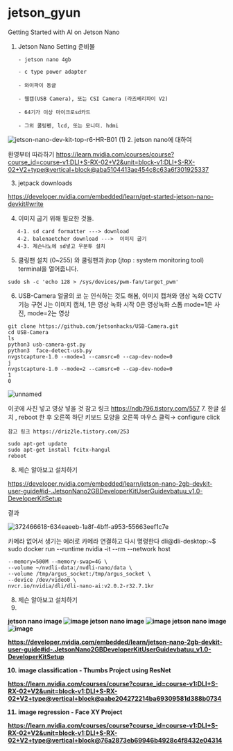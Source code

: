 # jetson_gyun

Getting Started with AI on Jetson Nano

 1. Jetson Nano Setting 준비물
  
        - jetson nano 4gb
  
        - c type power adapter
  
        - 와이파이 동글
  
        - 웹캠(USB Camera), 또는 CSI Camera (라즈베리파이 V2)
  
        - 64기가 이상 마이크로sd카드
  
        - 그외 쿨링펜, lcd, 또는 모니터. hdmi

![jetson-nano-dev-kit-top-r6-HR-B01 (1)](https://github.com/user-attachments/assets/b845a744-9be0-47f7-abd0-e81373960e19)
2. jetson nano에 대하여


환영부터 따라하기 https://learn.nvidia.com/courses/course?course_id=course-v1:DLI+S-RX-02+V2&unit=block-v1:DLI+S-RX-02+V2+type@vertical+block@aba5104413ae454c8c63a6f301925337

3. jetpack downloads

https://developer.nvidia.com/embedded/learn/get-started-jetson-nano-devkit#write


4. 이미지 굽기 위해 필요한 것들.

```
   4-1. sd card formatter ---> download
   4-2. balenaetcher download --->  이미지 굽기
   4-3. 제슨나노에 sd넣고 우분투 설치
```

5. 쿨링팬 설치 (0~255) 와 쿨링팬과 jtop (jtop : system monitoring tool) terminal을 열어줍니다.
```
sudo sh -c 'echo 128 > /sys/devices/pwm-fan/target_pwm'
```


6. USB-Camera 얼굴의 코 눈 인식하는 것도 해봄, 이미지 캡쳐와 영상 녹화 CCTV기능 구현 J는 이미지 캡쳐, 1은 영상 녹화 시작 0은 영상녹화 스톱 mode=1은 사진, mode=2는 영상

```
git clone https://github.com/jetsonhacks/USB-Camera.git
cd USB-Camera
ls
python3 usb-camera-gst.py 
python3  face-detect-usb.py
nvgstcapture-1.0 --mode=1 --camsrc=0 --cap-dev-node=0
j
nvgstcapture-1.0 --mode=2 --camsrc=0 --cap-dev-node=0
1
0
```

 
![unnamed](https://github.com/user-attachments/assets/4b1fa393-0493-4cd5-bf85-207d815e9583)

이곳에 사진 넣고 영상 넣을 것 참고 링크 https://ndb796.tistory.com/557
7. 한글 설치 , reboot 한 후 오른쪽 하단 키보드 모양을 오른쪽 마우스 클릭→ configure click

```
참고 링크 https://driz2le.tistory.com/253
```

```
sudo apt-get update
sudo apt-get install fcitx-hangul
reboot
```

8. 제슨 알아보고 설치하기

https://developer.nvidia.com/embedded/learn/jetson-nano-2gb-devkit-user-guide#id-.JetsonNano2GBDeveloperKitUserGuidevbatuu_v1.0-DeveloperKitSetup

결과

![372466618-634eaeeb-1a8f-4bff-a953-55663eef1c7e](https://github.com/user-attachments/assets/2213f17f-03df-45db-a639-431923b4b82f) 

카메라 없어서 생기는 에러로 카메라 연결하고 다시 명령한다 dli@dli-desktop:~$ sudo docker run --runtime nvidia -it --rm --network host

```
--memory=500M --memory-swap=4G \
--volume ~/nvdli-data:/nvdli-nano/data \
--volume /tmp/argus_socket:/tmp/argus_socket \
--device /dev/video0 \
nvcr.io/nvidia/dli/dli-nano-ai:v2.0.2-r32.7.1kr
```





8. 제슨 알아보고 설치하기
9. <b> 
jetson nano image
![image](https://github.com/user-attachments/assets/b04114c0-01c8-45b7-9c23-9e8d58494e8f)
 <b> 
jetson nano image
![image](https://github.com/user-attachments/assets/7d33b4f0-9264-4370-9ac5-6f281b9ff99f)
<b> 
jetson nano image
![image](https://github.com/user-attachments/assets/24bb74eb-eb81-41e8-9b61-7873a476d083)

https://developer.nvidia.com/embedded/learn/jetson-nano-2gb-devkit-user-guide#id-.JetsonNano2GBDeveloperKitUserGuidevbatuu_v1.0-DeveloperKitSetup

10. image classification - Thumbs Project using ResNet

https://learn.nvidia.com/courses/course?course_id=course-v1:DLI+S-RX-02+V2&unit=block-v1:DLI+S-RX-02+V2+type@vertical+block@aabe204272214ba69309581d388b0734

11. image regression - Face XY Project

https://learn.nvidia.com/courses/course?course_id=course-v1:DLI+S-RX-02+V2&unit=block-v1:DLI+S-RX-02+V2+type@vertical+block@76a2873eb69946b4928c4f8432e04314
